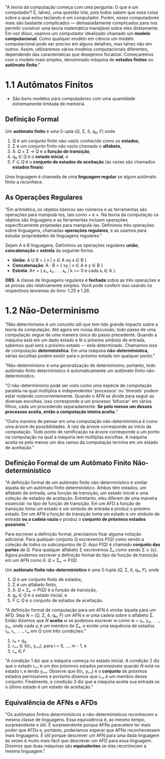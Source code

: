 "A teoria da computação começa com uma pergunta: O que é um computador? É, talvez, uma questão tola, pois todos sabem que essa coisa sobre a qual estou teclando é um computador. Porém, esses computadores reais são bastante complicados — demasiadamente complicados para nos permitir construir uma teoria matemática manejável sobre eles diretamente. Em vez disso, usamos um computador idealizado chamado um **modelo computacional**. Como qualquer modelo em ciência um modelo computacional pode ser preciso em alguns detalhes, mas talvez não em outros. Assim, utilizaremos vários modelos computacionais diferentes, dependendo das características que desejemos focalizar. Começaremos com o modelo mais simples, denominado máquina de **estados finitos** ou **autômato finito**."

# 1.1 Autômatos Finitos

- São bons modelos para computadores com uma quantidade extremamente limitada de memória. 

## Definição Formal

Um **autômato finito** é uma 5-upla (*Q*, Σ, δ, q₀, *F*) onde

1. *Q* é um conjunto finito não-vazio conhecido como os **estados**,
2. Σ é um conjunto finito não vazio chamado o **alfabeto**,
3. δ: *Q* × Σ -> *Q* é a **função de transição**,
4. q₀ ∈ *Q* é o **estado inicial**, e
5. *F* ⊆ *Q* é o **conjunto de estados de aceitação** (às vezes são chamados **estados finais**)

Uma linguagem é chamada de uma **linguagem regular** se algum autômato finito a reconhece.

## As Operações Regulares

"Em aritmética, os objetos básicos são números e as ferramentas são operações para manipulá-los, tais como + e ×. Na teoria da computação os objetos são linguagens e as ferramentas incluem operações especificamente projetadas para manipulá-las. Definimos três operações sobre linguagens, chamadas **operações regulares**, e as usamos para estudar propriedades de linguagens regulares."

Sejam *A* e *B* linguagens. Definimos as operações regulares **união**, **concatenação** e **estrela** da seguinte forma.
- **União**: A U B = { x | x  ∈ A ou x ∈ B }
- **Concatenação**: A · B = { xy | x ∈ A e y ∈ B }
- **Estrela**: A* = { x₁, x₂ . . . xₖ | k >= 0 e cada xᵢ ∈ A }.

**OBS**: A classe de linguagens regulares é **fechada** sobre as três operações e as provas são relativamente simples. Você pode conferir isso usando os respectivos teoremas do livro: 1.25 e 1.26.

# 1.2 Não-Determinismo

"Não determinismo é um conceito útil que tem tido grande impacto sobre a teoria da computação. Até agora em nossa discussão, todo passo de uma computação segue de uma maneira única do passo precedente. Quando a máquina está em um dado estado e lê o próximo símbolo de entrada, sabemos qual será o próximo estado — está determinado. Chamamos isso de computação **determinística**. Em uma máquina **não-determinística**, várias escolhas podem existir para o próximo estado em qualquer ponto."

"Não-determinismo é uma generalização de determinismo; portanto, todo autômato finito determinístico é automaticamente um autômato finito não-determinístico.

"O não-determinismo pode ser visto como uma espécie de computação paralela na qual múltiplos e independentes 'processos' ou '*threads*' podem estar rodando concorrentemente. Quando o AFN se divide para seguir as diversas escolhas, isso corresponde a um processo 'bifurcar' em vários filhos, cada um procedendo separadamente. **Se pelo menos um desses processos aceita, então a computação inteira aceita.**"

"Outra maneira de pensar em uma computação não-determinística é como uma árvore de possibilidades. A raiz da árvore corresponde ao início da computação. Todo ponto de ramificação na árvore corresponde a um ponto na computação no qual a máquina tem múltiplas escolhas. A máquina aceita se pelo menos um dos ramos da computação termina em um estado de aceitação."

## Definição Formal de um Autômato Finito Não-determinístico

"A definição formal de um autômato finito não-determinístico é similar àquela de um autômato finito determinístico. Ambos têm estados, um alfabeto de entrada, uma função de transição, um estado inicial e uma coleção de estados de aceitação. Entretanto, eles diferem de uma maneira essencial: no tipo de função de transição. Em um AFD a função de transição toma um estado e um símbolo de entrada e produz o próximo estado. Em um AFN a função de transição toma um estado e um símbolo de entrada **ou a cadeia vazia** e produz o **conjunto de próximos estados possíveis**."

Para escrever a definição formal, precisamos fixar alguma notação adicional. Para qualquer conjunto *Q* escrevemos *P(Q)* como sendo a coleção de todos os subconjuntos de *Q*. Aqui *P(Q)* é chamado **conjunto das partes** de *Q*. Para qualquer alfabeto Σ escrevemos Σₑ como sendo Σ ∪ {ε}. Agora podemos escrever a definição formal do tipo de função de transição em um AFN como δ: *Q* × Σₑ -> *P(Q)*.

Um **autômato finito não-determinístico** é uma 5-tupla (*Q*, Σ, δ, q₀, *F*), onde
1. *Q* é um conjunto finito de estados,
2. Σ é um alfabeto finito,
3. δ: *Q* × Σₑ -> *P(Q)* é a função de transição,
4. q₀ ∈ *Q* é o estado inicial, e
5. *F* ⊆ *Q* é o conjunto de estados de aceitação.

"A definição formal de computação para um AFN é similar àquela para um AFD. Seja *N* = (*Q*, Σ, δ, q₀, *F*) um AFN e *w* uma cadeia sobre o alfabeto Σ. Então dizemos que *N* **aceita** *w* se podemos escrever *w* como *w* = y₁, y₂, . . ., yₘ, onde cada yᵢ é um membro de Σₑ, e existe uma sequência de estados r₀, r₁, . . ., rₘ em *Q* com três condições:"

1. r₀ = q₀,
2. rᵢ₊₁ ∈ δ(rᵢ, yᵢ₊₁),  para i = 0, ..., m - 1, e
3. rₘ ∈ *F*

"A condição 1 diz que a máquina começa no estado inicial. A condição 2 diz que o estado rᵢ₊₁ é um dos próximos estados permissíveis quando *N* está no estado rᵢ e lendo yᵢ₊₁. Observe que δ(rᵢ, yᵢ₊₁) é o **conjunto** de próximos estados permissíveis e portanto dizemos que rᵢ₊₁ é um membro desse conjunto. Finalmente, a condição 3 diz que a máquina aceita sua entrada se o último estado é um estado de aceitação."

## Equivalência de AFNs e AFDs

"Os autômatos finitos determinísticos e não-determinísticos reconhecem a mesma classe de linguagens. Essa equivalência é, ao mesmo tempo, surpreendente e útil. É surpreendente porque AFNs parecetem ter mais poder que AFDs e, portanto, poderíamos esperar que AFNs reconhecessem mais linguagens. É útil porque descrever um AFN para uma dada linguagem às vezes é muito mais fácil que descrever um AFD para essa linguagem. Dizemos que duas máquinas são **equivalentes** se elas reconhecem a mesma linguagem."

